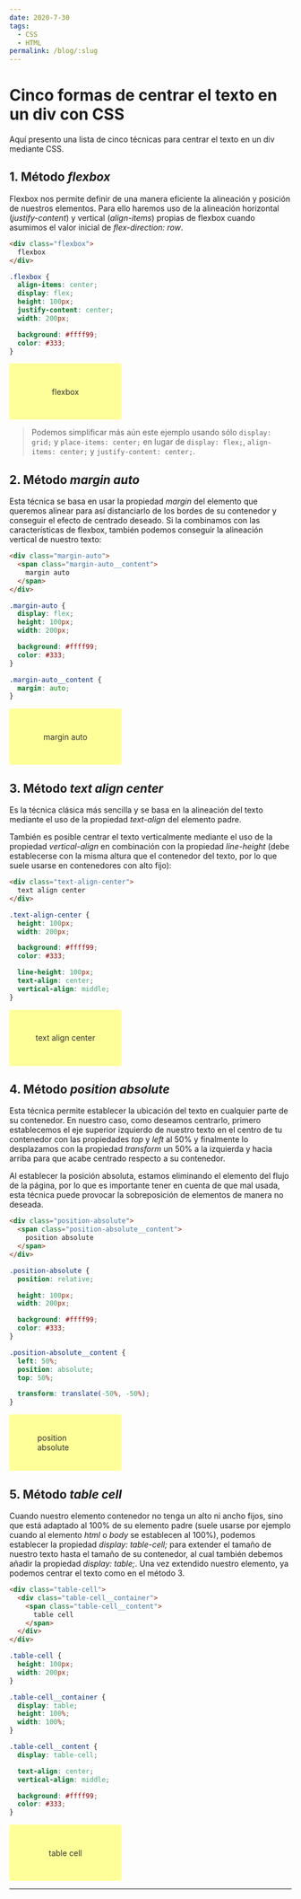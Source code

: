 ```yaml
---
date: 2020-7-30
tags:
  - CSS
  - HTML
permalink: /blog/:slug
---
```


# Cinco formas de centrar el texto en un div con CSS

<social-share class="social-share--header" />

<last-updated custom-value="13/09/2021" />

Aquí presento una lista de cinco técnicas para centrar el texto en un div mediante CSS.


## 1. Método _flexbox_

Flexbox nos permite definir de una manera eficiente la alineación y posición de nuestros elementos. Para ello haremos uso de la alineación horizontal (_justify-content_) y vertical (_align-items_) propias de flexbox cuando asumimos el valor inicial de _flex-direction: row_.

``` html
<div class="flexbox">
  flexbox
</div>
```

``` css
.flexbox {
  align-items: center;
  display: flex;
  height: 100px;
  justify-content: center;
  width: 200px;

  background: #ffff99;
  color: #333;
}
```

<style>
.flexbox {
  align-items: center;
  display: flex;
  height: 100px;
  justify-content: center;
  width: 200px;

  background: #ffff99;
  color: #333;
}
</style>

<div class="flexbox">
  flexbox
</div>

> Podemos simplificar más aún este ejemplo usando sólo ```display: grid;``` y ```place-items: center;``` en lugar de ```display: flex;```, ```align-items: center;``` y ```justify-content: center;```.

## 2. Método _margin auto_

Esta técnica se basa en usar la propiedad _margin_ del elemento que queremos alinear para así distanciarlo de los bordes de su contenedor y conseguir el efecto de centrado deseado. Si la combinamos con las características de flexbox, también podemos conseguir la alineación vertical de nuestro texto:

``` html
<div class="margin-auto">
  <span class="margin-auto__content">
    margin auto
  </span>
</div>
```

``` css
.margin-auto {
  display: flex;
  height: 100px;
  width: 200px;

  background: #ffff99;
  color: #333;
}

.margin-auto__content {
  margin: auto;
}
```

<style>
.margin-auto {
  display: flex;
  height: 100px;
  width: 200px;

  background: #ffff99;
  color: #333;
}

.margin-auto__content {
  margin: auto;
}
</style>

<div class="margin-auto">
  <span class="margin-auto__content">
    margin auto
  </span>
</div>

## 3. Método _text align center_

Es la técnica clásica más sencilla y se basa en la alineación del texto mediante el uso de la propiedad _text-align_ del elemento padre.

También es posible centrar el texto verticalmente mediante el uso de la propiedad _vertical-align_ en combinación con la propiedad _line-height_ (debe establecerse con la misma altura que el contenedor del texto, por lo que suele usarse en contenedores con alto fijo):

``` html
<div class="text-align-center">
  text align center
</div>
```

``` css
.text-align-center {
  height: 100px;
  width: 200px;

  background: #ffff99;
  color: #333;

  line-height: 100px;
  text-align: center;
  vertical-align: middle;
}
```

<style>
.text-align-center {
  height: 100px;
  width: 200px;

  background: #ffff99;
  color: #333;

  line-height: 100px;
  text-align: center;
  vertical-align: middle;
}
</style>

<div class="text-align-center">
  text align center
</div>

## 4. Método _position absolute_

Esta técnica permite establecer la ubicación del texto en cualquier parte de su contenedor. En nuestro caso, como deseamos centrarlo, primero establecemos el eje superior izquierdo de nuestro texto en el centro de tu contenedor con las propiedades _top_ y _left_ al 50% y finalmente lo desplazamos con la propiedad _transform_ un 50% a la izquierda y hacia arriba para que acabe centrado respecto a su contenedor.

Al establecer la posición absoluta, estamos eliminando el elemento del flujo de la página, por lo que es importante tener en cuenta de que mal usada, esta técnica puede provocar la sobreposición de elementos de manera no deseada.

``` html
<div class="position-absolute">
  <span class="position-absolute__content">
    position absolute
  </span>
</div>
```

``` css
.position-absolute {
  position: relative;

  height: 100px;
  width: 200px;

  background: #ffff99;
  color: #333;
}

.position-absolute__content {
  left: 50%;
  position: absolute;
  top: 50%;

  transform: translate(-50%, -50%);
}
```

<style>
.position-absolute {
  position: relative;

  height: 100px;
  width: 200px;

  background: #ffff99;
  color: #333;
}

.position-absolute__content {
  position: absolute;

  left: 50%;
  top: 50%;

  transform: translate(-50%, -50%);
}
</style>

<div class="position-absolute">
  <span class="position-absolute__content">
    position absolute
  </span>
</div>

## 5. Método _table cell_

Cuando nuestro elemento contenedor no tenga un alto ni ancho fijos, sino que está adaptado al 100% de su elemento padre (suele usarse por ejemplo cuando al elemento _html_ o _body_ se establecen al 100%), podemos establecer la propiedad _display: table-cell;_ para extender el tamaño de nuestro texto hasta el tamaño de su contenedor, al cual también debemos añadir la propiedad _display: table;_. Una vez extendido nuestro elemento, ya podemos centrar el texto como en el método 3.

``` html
<div class="table-cell">
  <div class="table-cell__container">
    <span class="table-cell__content">
      table cell
    </span>
  </div>
</div>
```

``` css
.table-cell {
  height: 100px;
  width: 200px;
}

.table-cell__container {
  display: table;
  height: 100%;
  width: 100%;
}

.table-cell__content {
  display: table-cell;

  text-align: center;
  vertical-align: middle;

  background: #ffff99;
  color: #333;
}
```

<style>
.table-cell {
  height: 100px;
  width: 200px;
}

.table-cell__container {
  display: table;
  height: 100%;
  width: 100%;
}

.table-cell__content {
  display: table-cell;

  text-align: center;
  vertical-align: middle;

  background: #ffff99;
  color: #333;
}
</style>

<div class="table-cell">
  <div class="table-cell__container">
    <span class="table-cell__content">
      table cell
    </span>
  </div>
</div>

---
<social-share class="social-share--footer" />
